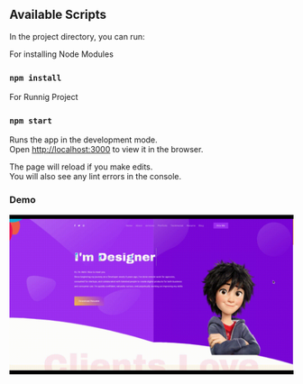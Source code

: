 

## Available Scripts

In the project directory, you can run:

For installing Node Modules

### `npm install`

For Runnig Project

### `npm start`

Runs the app in the development mode.\
Open [http://localhost:3000](http://localhost:3000) to view it in the browser.

The page will reload if you make edits.\
You will also see any lint errors in the console.

### Demo
![Alt Text](https://raw.githubusercontent.com/akhilxyz/Portfolio-website-React/main/public/images/page-title/v1.gif)



